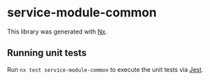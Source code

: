 # service-module-common

This library was generated with [Nx](https://nx.dev).

## Running unit tests

Run `nx test service-module-common` to execute the unit tests via [Jest](https://jestjs.io).
